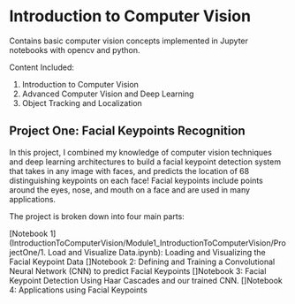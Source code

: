 # Introduction to Computer Vision
Contains basic computer vision concepts implemented in Jupyter notebooks with opencv and python.

Content Included:
1. Introduction to Computer Vision
2. Advanced Computer Vision and Deep Learning
3. Object Tracking and Localization

## Project One: Facial Keypoints Recognition

In this project, I combined my knowledge of computer vision techniques and deep learning architectures to build a facial keypoint detection system that takes in any image with faces, and predicts the location of 68 distinguishing keypoints on each face! Facial keypoints include points around the eyes, nose, and mouth on a face and are used in many applications.

The project is broken down into four main parts:

[Notebook 1](IntroductionToComputerVision/Module1_IntroductionToComputerVision/ProjectOne/1. Load and Visualize Data.ipynb): Loading and Visualizing the Facial Keypoint Data
[]Notebook 2: Defining and Training a Convolutional Neural Network (CNN) to predict Facial Keypoints
[]Notebook 3: Facial Keypoint Detection Using Haar Cascades and our trained CNN.
[]Notebook 4: Applications using Facial Keypoints


